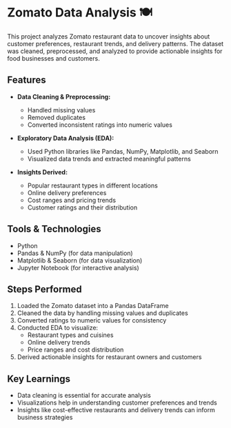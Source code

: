 # Zomato Data Analysis 🍽️

This project analyzes Zomato restaurant data to uncover insights about customer preferences, restaurant trends, and delivery patterns. The dataset was cleaned, preprocessed, and analyzed to provide actionable insights for food businesses and customers.

## Features

- **Data Cleaning & Preprocessing:**  
  - Handled missing values  
  - Removed duplicates  
  - Converted inconsistent ratings into numeric values  

- **Exploratory Data Analysis (EDA):**  
  - Used Python libraries like Pandas, NumPy, Matplotlib, and Seaborn  
  - Visualized data trends and extracted meaningful patterns  

- **Insights Derived:**  
  - Popular restaurant types in different locations  
  - Online delivery preferences  
  - Cost ranges and pricing trends  
  - Customer ratings and their distribution  

## Tools & Technologies

- Python  
- Pandas & NumPy (for data manipulation)  
- Matplotlib & Seaborn (for data visualization)  
- Jupyter Notebook (for interactive analysis)  

## Steps Performed

1. Loaded the Zomato dataset into a Pandas DataFrame  
2. Cleaned the data by handling missing values and duplicates  
3. Converted ratings to numeric values for consistency  
4. Conducted EDA to visualize:  
   - Restaurant types and cuisines  
   - Online delivery trends  
   - Price ranges and cost distribution  
5. Derived actionable insights for restaurant owners and customers  

## Key Learnings

- Data cleaning is essential for accurate analysis  
- Visualizations help in understanding customer preferences and trends  
- Insights like cost-effective restaurants and delivery trends can inform business strategies  

